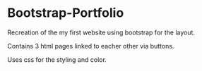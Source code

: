 # Bootstrap-Portfolio

Recreation of the my first website using bootstrap for the layout.

Contains 3 html pages linked to eacher other via buttons.

Uses css for the styling and color.